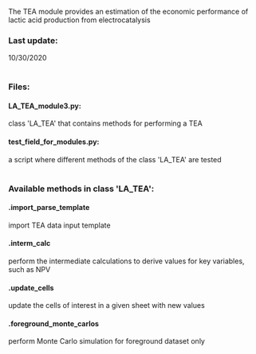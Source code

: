 
The TEA module provides an estimation of the economic performance of lactic acid production from electrocatalysis

### Last update:
10/30/2020
<br/>
<br/>
### Files:
#### LA_TEA_module3.py:
class 'LA_TEA' that contains methods for performing a TEA

#### test_field_for_modules.py:
a script where different methods of the class 'LA_TEA' are tested
<br/>
<br/>
### Available methods in class 'LA_TEA':
#### .import_parse_template
import TEA data input template

#### .interm_calc
perform the intermediate calculations to derive values for key variables, such as NPV

#### .update_cells
update the cells of interest in a given sheet with new values

#### .foreground_monte_carlos
perform Monte Carlo simulation for foreground dataset only

